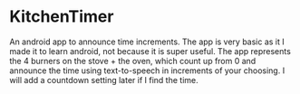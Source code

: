 # KitchenTimer
An android app to announce time increments. The app is very basic as it I made it to learn android, not because it is super useful.
The app represents the 4 burners on the stove + the oven, which count up from 0 and announce the time using text-to-speech in increments of your choosing.
I will add a countdown setting later if I find the time.
